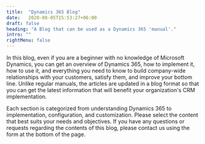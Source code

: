 ```yaml
---
title:  "Dynamics 365 Blog"
date:   2020-08-05T15:53:27+06:00
draft: false
heading: "A Blog that can be used as a Dynamics 365 'manual'."
intro: ""
rightMenu: false
---
```

In this blog, even if you are a beginner with no knowledge of Microsoft Dynamics, you can get an overview of Dynamics 365, how to implement it, how to use it, and everything you need to know to build company-wide relationships with your customers, satisfy them, and improve your bottom line. Unlike regular manuals, the articles are updated in a blog format so that you can get the latest information that will benefit your organization's CRM implementation.

Each section is categorized from understanding Dynamics 365 to implementation, configuration, and customization. Please select the content that best suits your needs and objectives. If you have any questions or requests regarding the contents of this blog, please contact us using the form at the bottom of the page.
